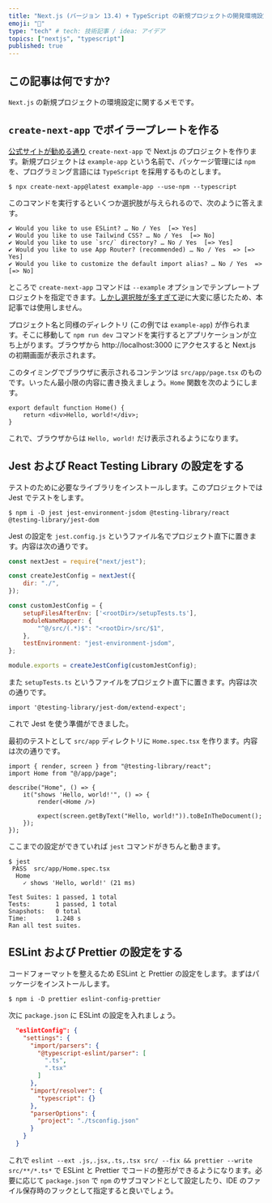 ```yaml
---
title: "Next.js (バージョン 13.4) + TypeScript の新規プロジェクトの開発環境設定"
emoji: "🚅"
type: "tech" # tech: 技術記事 / idea: アイデア
topics: ["nextjs", "typescript"]
published: true
---
```


## この記事は何ですか?

`Next.js` の新規プロジェクトの環境設定に関するメモです。

## `create-next-app` でボイラープレートを作る

[公式サイトが勧める通り](https://nextjs.org/docs/pages/api-reference/create-next-app) `create-next-app` で Next.js のプロジェクトを作ります。新規プロジェクトは `example-app` という名前で、パッケージ管理には `npm` を、プログラミング言語には `TypeScript` を採用するものとします。

```
$ npx create-next-app@latest example-app --use-npm --typescript
```

このコマンドを実行するといくつか選択肢が与えられるので、次のように答えます。

```
✔ Would you like to use ESLint? … No / Yes  [=> Yes]
✔ Would you like to use Tailwind CSS? … No / Yes  [=> No]
✔ Would you like to use `src/` directory? … No / Yes  [=> Yes]
✔ Would you like to use App Router? (recommended) … No / Yes  => [=> Yes]
✔ Would you like to customize the default import alias? … No / Yes  => [=> No]
```

ところで `create-next-app` コマンドは `--example` オプションでテンプレートプロジェクトを指定できます。[しかし選択肢が多すぎて](https://github.com/vercel/next.js/tree/canary/examples)逆に大変に感じたため、本記事では使用しません。

プロジェクト名と同様のディレクトリ (この例では `example-app`) が作られます。そこに移動して `npm run dev` コマンドを実行するとアプリケーションが立ち上がります。ブラウザから http://localhost:3000 にアクセスすると Next.js の初期画面が表示されます。

このタイミングでブラウザに表示されるコンテンツは `src/app/page.tsx` のものです。いったん最小限の内容に書き換えましょう。`Home` 関数を次のようにします。

```tsx
export default function Home() {  
    return <div>Hello, world!</div>;  
}
```

これで、ブラウザからは `Hello, world!` だけ表示されるようになります。

## Jest および React Testing Library の設定をする

テストのために必要なライブラリをインストールします。このプロジェクトでは Jest でテストをします。

```
$ npm i -D jest jest-environment-jsdom @testing-library/react @testing-library/jest-dom
```

Jest の設定を `jest.config.js` というファイル名でプロジェクト直下に置きます。内容は次の通りです。

```javascript
const nextJest = require("next/jest");

const createJestConfig = nextJest({
    dir: "./",
});

const customJestConfig = {
    setupFilesAfterEnv: ['<rootDir>/setupTests.ts'],
    moduleNameMapper: {
        "^@/src/(.*)$": "<rootDir>/src/$1",
    },
    testEnvironment: "jest-environment-jsdom",
};

module.exports = createJestConfig(customJestConfig);
```

また `setupTests.ts` というファイルをプロジェクト直下に置きます。内容は次の通りです。

```
import '@testing-library/jest-dom/extend-expect';
```

これで Jest を使う準備ができました。

最初のテストとして `src/app` ディレクトリに `Home.spec.tsx` を作ります。内容は次の通りです。

```tsx
import { render, screen } from "@testing-library/react";
import Home from "@/app/page";

describe("Home", () => {
    it("shows 'Hello, world!'", () => {
        render(<Home />)

        expect(screen.getByText("Hello, world!")).toBeInTheDocument();
    });
});
```

ここまでの設定ができていれば `jest` コマンドがきちんと動きます。

```
$ jest
 PASS  src/app/Home.spec.tsx
  Home
    ✓ shows 'Hello, world!' (21 ms)

Test Suites: 1 passed, 1 total
Tests:       1 passed, 1 total
Snapshots:   0 total
Time:        1.248 s
Ran all test suites.
```

## ESLint および Prettier の設定をする 

コードフォーマットを整えるため ESLint と Prettier の設定をします。まずはパッケージをインストールします。

```
$ npm i -D prettier eslint-config-prettier
```

次に `package.json` に ESLint の設定を入れましょう。

```json
  "eslintConfig": {
    "settings": {
      "import/parsers": {
        "@typescript-eslint/parser": [
          ".ts",
          ".tsx"
        ]
      },
      "import/resolver": {
        "typescript": {}
      },
      "parserOptions": {
        "project": "./tsconfig.json"
      }
    }
  }
```

これで `eslint --ext .js,.jsx,.ts,.tsx src/ --fix && prettier --write src/**/*.ts*` で ESLint と Prettier でコードの整形ができるようになります。必要に応じて `package.json` で `npm` のサブコマンドとして設定したり、IDE のファイル保存時のフックとして指定すると良いでしょう。

